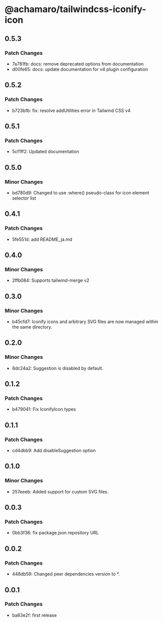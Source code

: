 # @achamaro/tailwindcss-iconify-icon

## 0.5.3

### Patch Changes

- 7a781fb: docs: remove deprecated options from documentation
- d00fe65: docs: update documentation for v4 plugin configuration

## 0.5.2

### Patch Changes

- b723bfb: fix: resolve addUtilities error in Tailwind CSS v4

## 0.5.1

### Patch Changes

- 5cf1ff2: Updated documentation

## 0.5.0

### Minor Changes

- bd780d9: Changed to use :where() pseudo-class for icon element selector list

## 0.4.1

### Patch Changes

- 5fe551d: add README_ja.md

## 0.4.0

### Minor Changes

- 2ffb084: Supports tailwind-merge v2

## 0.3.0

### Minor Changes

- b45cfd7: Iconify icons and arbitrary SVG files are now managed within the same directory.

## 0.2.0

### Minor Changes

- 8dc24a2: Suggestion is disabled by default.

## 0.1.2

### Patch Changes

- b479041: Fix IconifyIcon types

## 0.1.1

### Patch Changes

- cd4dbb9: Add disableSuggestion option

## 0.1.0

### Minor Changes

- 257eeeb: Added support for custom SVG files.

## 0.0.3

### Patch Changes

- 0bb3f36: fix package.json repository URL

## 0.0.2

### Patch Changes

- 448db59: Changed peer dependencies version to \*.

## 0.0.1

### Patch Changes

- ba83e2f: first release
